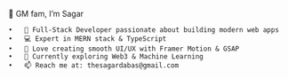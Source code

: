 👋 GM fam, I’m Sagar

	•	🚀 Full-Stack Developer passionate about building modern web apps
	•	💻 Expert in MERN stack & TypeScript
	•	🎨 Love creating smooth UI/UX with Framer Motion & GSAP
	•	🌱 Currently exploring Web3 & Machine Learning
	•	📫 Reach me at: thesagardabas@gmail.com
		   			  
